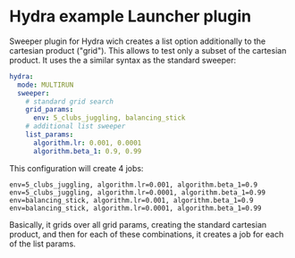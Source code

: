 # Hydra example Launcher plugin

Sweeper plugin for Hydra wich creates a list option additionally to the cartesian product ("grid").
This allows to test only a subset of the cartesian product. It uses the a similar syntax as the standard sweeper:
```yaml
hydra:
  mode: MULTIRUN
  sweeper:
    # standard grid search
    grid_params:
      env: 5_clubs_juggling, balancing_stick
    # additional list sweeper
    list_params:
      algorithm.lr: 0.001, 0.0001
      algorithm.beta_1: 0.9, 0.99
```
This configuration will create 4 jobs:
```text
env=5_clubs_juggling, algorithm.lr=0.001, algorithm.beta_1=0.9
env=5_clubs_juggling, algorithm.lr=0.0001, algorithm.beta_1=0.99
env=balancing_stick, algorithm.lr=0.001, algorithm.beta_1=0.9
env=balancing_stick, algorithm.lr=0.0001, algorithm.beta_1=0.99
``` 

Basically, it grids over all grid params, creating the standard cartesian product, 
and then for each of these combinations, it creates a job for each of the list params.
 